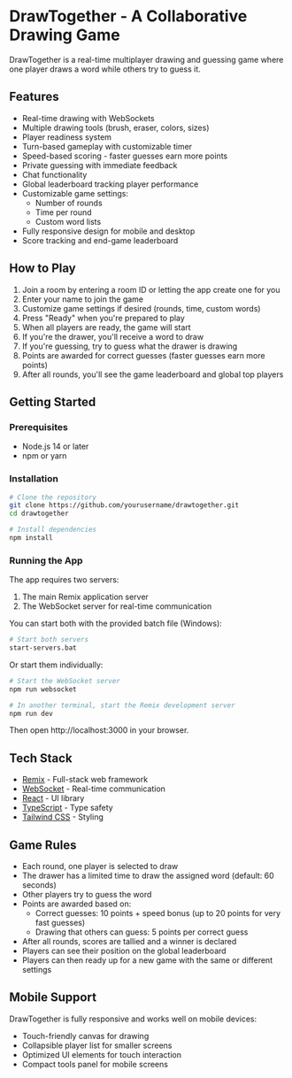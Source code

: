 # DrawTogether - A Collaborative Drawing Game

DrawTogether is a real-time multiplayer drawing and guessing game where one player draws a word while others try to guess it.

## Features

- Real-time drawing with WebSockets
- Multiple drawing tools (brush, eraser, colors, sizes)
- Player readiness system
- Turn-based gameplay with customizable timer
- Speed-based scoring - faster guesses earn more points
- Private guessing with immediate feedback
- Chat functionality
- Global leaderboard tracking player performance
- Customizable game settings:
  - Number of rounds
  - Time per round
  - Custom word lists
- Fully responsive design for mobile and desktop
- Score tracking and end-game leaderboard

## How to Play

1. Join a room by entering a room ID or letting the app create one for you
2. Enter your name to join the game
3. Customize game settings if desired (rounds, time, custom words)
4. Press "Ready" when you're prepared to play
5. When all players are ready, the game will start
6. If you're the drawer, you'll receive a word to draw
7. If you're guessing, try to guess what the drawer is drawing
8. Points are awarded for correct guesses (faster guesses earn more points)
9. After all rounds, you'll see the game leaderboard and global top players

## Getting Started

### Prerequisites

- Node.js 14 or later
- npm or yarn

### Installation

```bash
# Clone the repository
git clone https://github.com/yourusername/drawtogether.git
cd drawtogether

# Install dependencies
npm install
```

### Running the App

The app requires two servers:
1. The main Remix application server
2. The WebSocket server for real-time communication

You can start both with the provided batch file (Windows):

```bash
# Start both servers
start-servers.bat
```

Or start them individually:

```bash
# Start the WebSocket server
npm run websocket

# In another terminal, start the Remix development server
npm run dev
```

Then open http://localhost:3000 in your browser.

## Tech Stack

- [Remix](https://remix.run/) - Full-stack web framework
- [WebSocket](https://developer.mozilla.org/en-US/docs/Web/API/WebSocket) - Real-time communication
- [React](https://reactjs.org/) - UI library
- [TypeScript](https://www.typescriptlang.org/) - Type safety
- [Tailwind CSS](https://tailwindcss.com/) - Styling

## Game Rules

- Each round, one player is selected to draw
- The drawer has a limited time to draw the assigned word (default: 60 seconds)
- Other players try to guess the word
- Points are awarded based on:
  - Correct guesses: 10 points + speed bonus (up to 20 points for very fast guesses)
  - Drawing that others can guess: 5 points per correct guess
- After all rounds, scores are tallied and a winner is declared
- Players can see their position on the global leaderboard
- Players can then ready up for a new game with the same or different settings

## Mobile Support

DrawTogether is fully responsive and works well on mobile devices:
- Touch-friendly canvas for drawing
- Collapsible player list for smaller screens
- Optimized UI elements for touch interaction
- Compact tools panel for mobile screens
